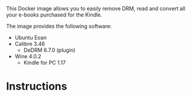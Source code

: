 This Docker image allows you to easily remove DRM, read and convert all your e-books purchased for the Kindle.

The image provides the following software:
* Ubuntu Eoan
* Calibre 3.46
  * DeDRM 6.7.0 (plugin)
* Wine 4.0.2
  * Kindle for PC 1.17

# Instructions
